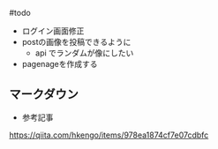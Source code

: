 
#todo

- ログイン画面修正
- postの画像を投稿できるように
  - api でランダムが像にしたい
- pagenageを作成する





## マークダウン

- 参考記事

https://qiita.com/hkengo/items/978ea1874cf7e07cdbfc